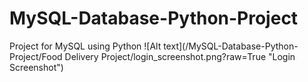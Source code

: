 # MySQL-Database-Python-Project
 Project for MySQL using Python
![Alt text](/MySQL-Database-Python-Project/Food Delivery Project/login_screenshot.png?raw=True "Login Screenshot")
